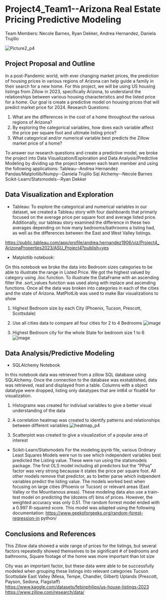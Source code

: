 # Project4_Team1--Arizona Real Estate Pricing Predictive Modeling 
Team Members: Necole Barnes, Ryan Dekker, Andrea Hernandez, Daniela Trujillo

![Picture2_p4](https://github.com/anelaherandez/Project4_Team1/assets/144189200/12f27e40-7044-4168-9659-04660bcf8c08)

## Project Proposal and Outline
In a post-Pandemic world, with ever changing market prices, the prediction of housing prices in various regions of Arizona can help guide a family in their search for a new home. For this project, we will be using US housing listings from Zillow in 2023, specifically Arizona, to understand the relationships between various housing characteristics and the listed price for a home. Our goal is create a predictive model on housing prices that will predict market price for 2024.
Research Questions:
1. What are the differences in the cost of a home throughout the various regions of Arizona?
2. By exploring the categorical variables, how does each variable affect the price per square foot and ultimate listing price?
3. What categorical and/or numerical variable best predicts the Zillow market price of a home?

To answer our research questions and create a predictive model, we broke the project into Data Visualization/Exploration and Data Analysis/Predictive Modeling by dividing up the project between each team member and using the following applications:
        Tableau--Andrea Hernandez
        Pandas/Matplotlib/Numpy--Daniela Trujillo
        Sql Alchemy--Necole Barnes
        Scikit-Learn/Statsmodels--Ryan Dekker
        
## Data Visualization and Exploration
- Tableau:
To explore the categorical and numerical variables in our dataset, we created a Tableau story with four dashboards that primarly focused on the average price per square foot and average listed price. Additionally, our tableau story examined the difference in these two averages depending on how many bedrooms/bathrooms a listing had, as well as the differences between the East and West Valley listings.

https://public.tableau.com/app/profile/andrea.hernandez1906/viz/Project4_ArizonaProperties2023/ASU_Project4?publish=yes

- Matplotlib notebook: 

On this notebook we broke the data into Bedroom sizes categories to be able to illustrate the range in Listed Price. We got the highest valued by category using .iloc function. 
To illustrate the DataFrame with an ascending filter the .sort_values function was used along with inplace and ascending functions. 
Once all the data was broken into categories in each of the cities and the state of Arizona. MatPlotLib was used to make Bar visualizations to show 
1.	Highest Bedroom size by each City (Phoenix, Tucson, Prescott, Scottsdale) 
2.	Use all cities data to compare all four cities for 2 to 4 Bedrooms
   ![image](https://github.com/anelaherandez/Project4_Team1/assets/144754677/f057ca60-1062-4b50-a99c-48a69fdf2320)

3.	Highest Bedroom city for the whole State for bedroom size 1 to 6
![image](https://github.com/anelaherandez/Project4_Team1/assets/144754677/32eb832a-4791-4c4b-a7d5-ff6edf000ae3)


## Data Analysis/Predictive Modeling
- SQLAlchemy Notebook

In this notebook data was retrieved from a zillow SQL database using SQLAlchemy. Once the connection to the database was exstablished, data was retrieved, read and displayed from a table. Columns with a object datatype were dropped, listing only datatypes that are int64 or float64 for visualization.
1. Histograms was created for indiviual variables to give a better visual understanding of the data
2. A correlation heatmap was created to identify patterns and relationships between different variables
![heatmap_p4](https://github.com/anelaherandez/Project4_Team1/assets/144189200/e9bb961e-c142-478d-8eb7-69a83aa790b8)

3. Scatterplot was created to give a visualization of a popular area of interest

   

- Scikit-Learn/Statsmodels
For the modeling.ipynb file, various Ordinary Least Squares Models were run to see which independent variables best predicted the Listing value. These were run using the statsmodels package.
The first OLS model including all predictors but the "PPsq" factor was very strong becausse it states the price per square foot. All other models remove that predictor, as to better parse which indpendent variables predict the listing value.
         The models worked best when focusing on large cities (Phoenix or Tucson) or relevant areas (East Valley or the Mountianous areas).
         These modeling data also use a train-test model on predicting the (dozens of) bins of prices. However, the weighted accuracy was only 0.51.
        The random forrest model ended with a 0.997 R-squared score. This model was adapted using the following documentation: https://www.geeksforgeeks.org/random-forest-regression-in 	python/

## Conclusions and References
This Zillow data showed a wide range of prices for the listings, but several factors repeatedly showed themselves to be significant
	# of bedrooms and bathrooms, 
	Square footage of the home was more important than lot size
	
City was an important factor, but these data were able to be successfully modeled when grouping these listings into relevant categories
	Tucson
	Scottsdale
	East Valley (Mesa, Tempe, Chandler, Gilbert)
	Uplands (Prescott, Payson, Sedona, Flagstaff)
https://www.kaggle.com/datasets/febinphilips/us-house-listings-2023
https://www.zillow.com/research/data/


